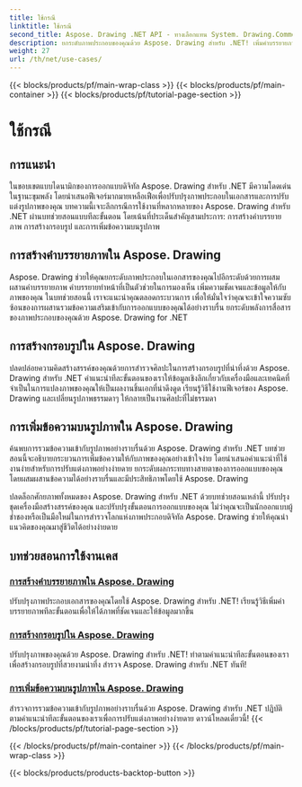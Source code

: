 ```yaml
---
title: ใช้กรณี
linktitle: ใช้กรณี
second_title: Aspose. Drawing .NET API - ทางเลือกแทน System. Drawing.Common
description: ยกระดับภาพประกอบของคุณด้วย Aspose. Drawing สำหรับ .NET! เพิ่มคำบรรยายภาพ สร้างเฟรมที่น่าทึ่ง และผสานข้อความเข้ากับภาพได้อย่างราบรื่นด้วยบทช่วยสอนของเรา
weight: 27
url: /th/net/use-cases/
---
```


{{< blocks/products/pf/main-wrap-class >}}
{{< blocks/products/pf/main-container >}}
{{< blocks/products/pf/tutorial-page-section >}}

# ใช้กรณี

## การแนะนำ

ในขอบเขตแบบไดนามิกของการออกแบบดิจิทัล Aspose. Drawing สำหรับ .NET มีความโดดเด่นในฐานะขุมพลัง โดยนำเสนอฟีเจอร์มากมายเหลือเฟือเพื่อปรับปรุงภาพประกอบในเอกสารและการปรับแต่งรูปภาพของคุณ บทความนี้เจาะลึกกรณีการใช้งานที่หลากหลายของ Aspose. Drawing สำหรับ .NET ผ่านบทช่วยสอนแบบทีละขั้นตอน โดยเน้นที่ประเด็นสำคัญสามประการ: การสร้างคำบรรยายภาพ การสร้างกรอบรูป และการเพิ่มข้อความบนรูปภาพ

## การสร้างคำบรรยายภาพใน Aspose. Drawing

Aspose. Drawing ช่วยให้คุณยกระดับภาพประกอบในเอกสารของคุณไปอีกระดับด้วยการผสมผสานคำบรรยายภาพ คำบรรยายทำหน้าที่เป็นตัวช่วยในการมองเห็น เพิ่มความชัดเจนและข้อมูลให้กับภาพของคุณ ในบทช่วยสอนนี้ เราจะแนะนำคุณตลอดกระบวนการ เพื่อให้มั่นใจว่าคุณจะเข้าใจความซับซ้อนของการผสานรวมข้อความเสริมเข้ากับการออกแบบของคุณได้อย่างราบรื่น ยกระดับพลังการสื่อสารของภาพประกอบของคุณด้วย Aspose. Drawing for .NET

## การสร้างกรอบรูปใน Aspose. Drawing

ปลดปล่อยความคิดสร้างสรรค์ของคุณด้วยการสำรวจศิลปะในการสร้างกรอบรูปที่น่าทึ่งด้วย Aspose. Drawing สำหรับ .NET คำแนะนำทีละขั้นตอนของเราให้ข้อมูลเชิงลึกเกี่ยวกับเครื่องมือและเทคนิคที่จำเป็นในการแปลงภาพของคุณให้เป็นผลงานชิ้นเอกที่น่าดึงดูด เรียนรู้วิธีใช้งานฟีเจอร์ของ Aspose. Drawing และเปลี่ยนรูปภาพธรรมดาๆ ให้กลายเป็นงานศิลปะที่ไม่ธรรมดา

## การเพิ่มข้อความบนรูปภาพใน Aspose. Drawing

ค้นพบการรวมข้อความเข้ากับรูปภาพอย่างราบรื่นด้วย Aspose. Drawing สำหรับ .NET บทช่วยสอนนี้จะอธิบายกระบวนการเพิ่มข้อความให้กับภาพของคุณอย่างเข้าใจง่าย โดยนำเสนอคำแนะนำที่ใช้งานง่ายสำหรับการปรับแต่งภาพอย่างง่ายดาย ยกระดับผลกระทบทางสายตาของการออกแบบของคุณโดยผสมผสานข้อความได้อย่างราบรื่นและมีประสิทธิภาพโดยใช้ Aspose. Drawing

ปลดล็อกศักยภาพทั้งหมดของ Aspose. Drawing สำหรับ .NET ด้วยบทช่วยสอนเหล่านี้ ปรับปรุงชุดเครื่องมือสร้างสรรค์ของคุณ และปรับปรุงขั้นตอนการออกแบบของคุณ ไม่ว่าคุณจะเป็นนักออกแบบผู้ช่ำชองหรือเป็นมือใหม่ในการสำรวจโลกแห่งภาพประกอบดิจิทัล Aspose. Drawing ช่วยให้คุณนำแนวคิดของคุณมาสู่ชีวิตได้อย่างง่ายดาย

## บทช่วยสอนการใช้งานเคส
### [การสร้างคำบรรยายภาพใน Aspose. Drawing](./make-callout/)
ปรับปรุงภาพประกอบเอกสารของคุณโดยใช้ Aspose. Drawing สำหรับ .NET! เรียนรู้วิธีเพิ่มคำบรรยายภาพทีละขั้นตอนเพื่อให้ได้ภาพที่ชัดเจนและให้ข้อมูลมากขึ้น
### [การสร้างกรอบรูปใน Aspose. Drawing](./photo-frame/)
ปรับปรุงภาพของคุณด้วย Aspose. Drawing สำหรับ .NET! ทำตามคำแนะนำทีละขั้นตอนของเราเพื่อสร้างกรอบรูปที่สวยงามน่าทึ่ง สำรวจ Aspose. Drawing สำหรับ .NET ทันที!
### [การเพิ่มข้อความบนรูปภาพใน Aspose. Drawing](./text-on-image/)
สำรวจการรวมข้อความเข้ากับรูปภาพอย่างราบรื่นด้วย Aspose. Drawing สำหรับ .NET ปฏิบัติตามคำแนะนำทีละขั้นตอนของเราเพื่อการปรับแต่งภาพอย่างง่ายดาย ดาวน์โหลดเดี๋ยวนี้!
{{< /blocks/products/pf/tutorial-page-section >}}

{{< /blocks/products/pf/main-container >}}
{{< /blocks/products/pf/main-wrap-class >}}

{{< blocks/products/products-backtop-button >}}
